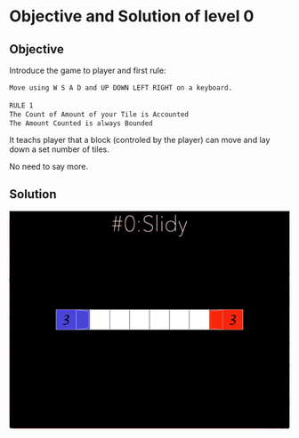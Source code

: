 # Objective and Solution of level 0

## Objective

Introduce the game to player and first rule:
```
Move using W S A D and UP DOWN LEFT RIGHT on a keyboard. 

RULE 1
The Count of Amount of your Tile is Accounted
The Amount Counted is always Bounded
```
It teachs player that a block (controled by the player) can move and lay down a set number of tiles. 

No need to say more. 

## Solution

![solution](Gif/000.gif)

